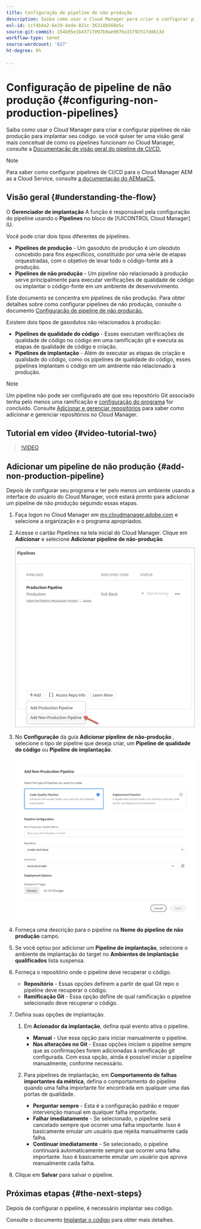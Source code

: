 ```yaml
---
title: Configuração de pipeline de não produção
description: Saiba como usar o Cloud Manager para criar e configurar pipelines de não produção para implantar seu código.
exl-id: ccf4b4a2-6e29-4ede-821c-36318b568e5c
source-git-commit: 154b95e1b43717097b9ae9076a15792517dd613d
workflow-type: tm+mt
source-wordcount: '627'
ht-degree: 0%

---
```


# Configuração de pipeline de não produção {#configuring-non-production-pipelines}

Saiba como usar o Cloud Manager para criar e configurar pipelines de não produção para implantar seu código. se você quiser ter uma visão geral mais conceitual de como os pipelines funcionam no Cloud Manager, consulte a [Documentação de visão geral do pipeline de CI/CD.](ci-cd-pipeline.md)

>[!NOTE]
>
>Para saber como configurar pipelines de CI/CD para o Cloud Manager AEM as a Cloud Service, consulte [a documentação do AEMaaCS.](https://experienceleague.adobe.com/docs/experience-manager-cloud-service/implementing/using-cloud-manager/configure-pipeline.html#using-cloud-manager)

## Visão geral {#understanding-the-flow}

O **Gerenciador de implantação** A função é responsável pela configuração do pipeline usando o **Pipelines** no bloco de [!UICONTROL Cloud Manager] IU.

Você pode criar dois tipos diferentes de pipelines.

* **Pipelines de produção** - Um gasoduto de produção é um oleoduto concebido para fins específicos, constituído por uma série de etapas orquestradas, com o objetivo de levar todo o código-fonte até à produção.
* **Pipelines de não produção** - Um pipeline não relacionado à produção serve principalmente para executar verificações de qualidade de código ou implantar o código-fonte em um ambiente de desenvolvimento.

Este documento se concentra em pipelines de não produção. Para obter detalhes sobre como configurar pipelines de não produção, consulte o documento [Configuração de pipeline de não produção.](configuring-non-production-pipelines.md)

Existem dois tipos de gasodutos não relacionados à produção:

* **Pipelines de qualidade do código** - Esses executam verificações de qualidade de código no código em uma ramificação git e executa as etapas de qualidade de código e criação.
* **Pipelines de implantação** - Além de executar as etapas de criação e qualidade do código, como os pipelines de qualidade do código, esses pipelines implantam o código em um ambiente não relacionado à produção.

>[!NOTE]
>
>Um pipeline não pode ser configurado até que seu repositório Git associado tenha pelo menos uma ramificação e [configuração do programa](setting-up-program.md) for concluído. Consulte [Adicionar e gerenciar repositórios](cloud-manager-repositories.md) para saber como adicionar e gerenciar repositórios no Cloud Manager.

## Tutorial em vídeo {#video-tutorial-two}

>[!VIDEO](https://video.tv.adobe.com/v/26316/)

## Adicionar um pipeline de não produção {#add-non-production-pipeline}

Depois de configurar seu programa e ter pelo menos um ambiente usando a interface do usuário do Cloud Manager, você estará pronto para adicionar um pipeline de não produção seguindo essas etapas.

1. Faça logon no Cloud Manager em [my.cloudmanager.adobe.com](https://my.cloudmanager.adobe.com) e selecione a organização e o programa apropriados.

1. Acesse o cartão Pipelines na tela inicial do Cloud Manager. Clique em **Adicionar** e selecione **Adicionar pipeline de não-produção**.

   ![Adicionar pipeline de não produção](/help/using/assets/configure-pipelines/nonprod-pipeline-add1.png)

1. No **Configuração** da guia **Adicionar pipeline de não-produção** , selecione o tipo de pipeline que deseja criar, um **Pipeline de qualidade do código** ou **Pipeline de implantação**.


   ![Escolha o tipo de pipeline](/help/using/assets/configure-pipelines/add-non-production-pipeline.png)

1. Forneça uma descrição para o pipeline na **Nome do pipeline de não produção** campo.

1. Se você optou por adicionar um **Pipeline de implantação**, selecione o ambiente de implantação do target no **Ambientes de implantação qualificados** lista suspensa.

1. Forneça o repositório onde o pipeline deve recuperar o código.

   * **Repositório** - Essas opções definem a partir de qual Git repo o pipeline deve recuperar o código.
   * **Ramificação Git** - Essa opção define de qual ramificação o pipeline selecionado deve recuperar o código.

1. Defina suas opções de implantação.

   1. Em **Acionador da implantação**, defina qual evento ativa o pipeline.

      * **Manual** - Use essa opção para iniciar manualmente o pipeline.
      * **Nas alterações no Git** - Essas opções iniciam o pipeline sempre que as confirmações forem adicionadas à ramificação git configurada. Com essa opção, ainda é possível iniciar o pipeline manualmente, conforme necessário.
   1. Para pipelines de implantação, em **Comportamento de falhas importantes da métrica**, defina o comportamento do pipeline quando uma falha importante for encontrada em qualquer uma das portas de qualidade.

      * **Perguntar sempre** - Esta é a configuração padrão e requer intervenção manual em qualquer falha importante.
      * **Falhar imediatamente** - Se selecionado, o pipeline será cancelado sempre que ocorrer uma falha importante. Isso é basicamente emular um usuário que rejeita manualmente cada falha.
      * **Continuar imediatamente** - Se selecionado, o pipeline continuará automaticamente sempre que ocorrer uma falha importante. Isso é basicamente emular um usuário que aprova manualmente cada falha.


1. Clique em **Salvar** para salvar o pipeline.

## Próximas etapas {#the-next-steps}

Depois de configurar o pipeline, é necessário implantar seu código.

Consulte o documento [Implantar o código](deploying-code.md) para obter mais detalhes.
